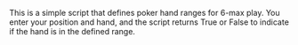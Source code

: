This is a simple script that defines poker hand ranges for 6-max play. You enter your position and hand, and the script
returns True or False to indicate if the hand is in the defined range.
